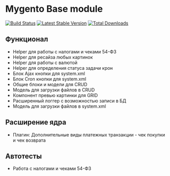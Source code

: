 # Mygento Base module

[![Build Status](https://travis-ci.com/mygento/module-base.svg?branch=v2.4)](https://travis-ci.com/mygento/module-base)
[![Latest Stable Version](https://poser.pugx.org/mygento/module-base/v/stable)](https://packagist.org/packages/mygento/module-base)
[![Total Downloads](https://poser.pugx.org/mygento/module-base/downloads)](https://packagist.org/packages/mygento/module-base)


## Функционал

* Helper для работы с налогами и чеками 54-ФЗ
* Helper для ресайза любых картинок
* Helper для работы с валютой
* Helper для определения статуса задачи крон
* Блок Ajax кнопки для system.xml
* Блок Cron кнопки для system.xml
* Общие блоки и модели для CRUD
* Модель для загрузки файлов в CRUD
* Компонент превью картинки для GRID
* Расширенный логгер с возможностью записи в БД
* Модель для загрузки файлов в system.xml

## Расширение ядра
* Плагин: Дополнительные виды платежных транзакции - чек покупки и чек возврата

## Автотесты
* Работа с налогами и чеками 54-ФЗ
